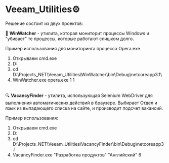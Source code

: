 # Veeam_Utilities⚙

Решение состоит из двух проектов:
<br>

👀 <b>WinWatcher</b> - утилита, которая мониторит процессы Windows и "убивает" те процессы, которые работают слишком долго.

  Пример использования для мониторинга процесса Opera.exe
  1) Открываем cmd.exe
  2) D:
  3) cd D:\Projects\_NET\Veeam_Utilities\WinWatcher\bin\Debug\netcoreapp3.1\
  4) WinWatcher.exe opera.exe 1 1
<br>  
🔍 <b>VacancyFinder</b> - утилита, использующая Selenium WebDriver для выполнения автоматических действий в браузере. Выбирает Отдел и язык из выпадающего списка на сайте, и производит подсчет вакансий.

Пример использования:
  1) Открываем cmd.exe
  2) D:
  3) cd D:\Projects\_NET\Veeam_Utilities\VacancyFinder\bin\Debug\netcoreapp3.1
  4) VacancyFinder.exe "Разработка продуктов" "Английский" 6
